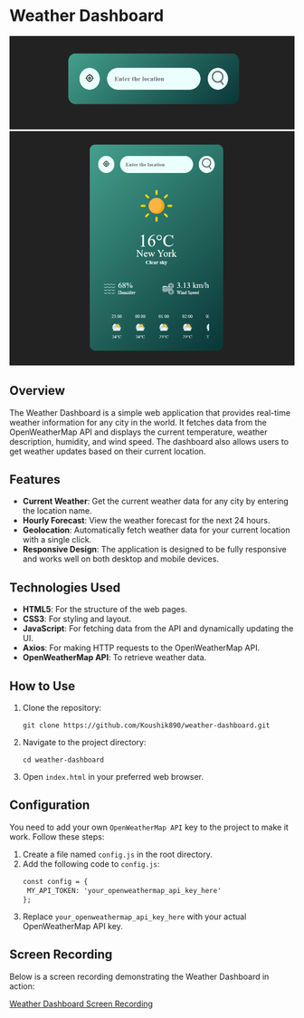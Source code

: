 # Weather Dashboard

![Weather Dashboard Screenshot](https://github.com/Koushik890/weather-dashboard/blob/main/Initial.png)
![Weather Dashboard Screenshot](https://github.com/Koushik890/weather-dashboard/blob/main/weather_dashboard.png)

## Overview

The Weather Dashboard is a simple web application that provides real-time weather information for any city in the world. It fetches data from the OpenWeatherMap API and displays the current temperature, weather description, humidity, and wind speed. The dashboard also allows users to get weather updates based on their current location.

## Features

- **Current Weather**: Get the current weather data for any city by entering the location name.
- **Hourly Forecast**: View the weather forecast for the next 24 hours.
- **Geolocation**: Automatically fetch weather data for your current location with a single click.
- **Responsive Design**: The application is designed to be fully responsive and works well on both desktop and mobile devices.

## Technologies Used

- **HTML5**: For the structure of the web pages.
- **CSS3**: For styling and layout.
- **JavaScript**: For fetching data from the API and dynamically updating the UI.
- **Axios**: For making HTTP requests to the OpenWeatherMap API.
- **OpenWeatherMap API**: To retrieve weather data.

## How to Use

1. Clone the repository:
   ```
   git clone https://github.com/Koushik890/weather-dashboard.git
   ```
2. Navigate to the project directory:
   ```
   cd weather-dashboard
   ```
3. Open ```index.html``` in your preferred web browser.

## Configuration
You need to add your own ```OpenWeatherMap API``` key to the project to make it work. Follow these steps:
1. Create a file named ```config.js``` in the root directory.
2. Add the following code to ```config.js```:
   ```
   const config = {
    MY_API_TOKEN: 'your_openweathermap_api_key_here'
   };
   ```
3. Replace ```your_openweathermap_api_key_here``` with your actual OpenWeatherMap API key.

## Screen Recording

Below is a screen recording demonstrating the Weather Dashboard in action:

[Weather Dashboard Screen Recording](https://github.com/Koushik890/weather-dashboard/blob/main/Demonstration.mp4)


